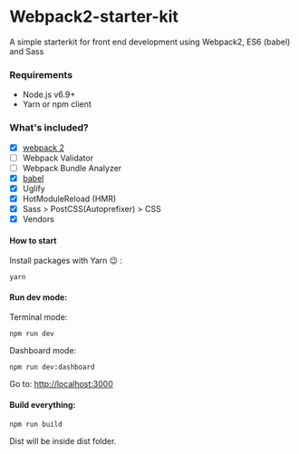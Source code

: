 # Webpack2-starter-kit

A simple starterkit for front end development using Webpack2, ES6 (babel) and Sass


### Requirements
- Node.js v6.9+
- Yarn or npm client

### What's included?
- [x] [webpack 2](https://webpack.js.org)
- [ ] Webpack Validator
- [ ] Webpack Bundle Analyzer
- [x] [babel](https://babeljs.io/)
- [x] Uglify
- [x] HotModuleReload (HMR)
- [x] Sass > PostCSS(Autoprefixer) > CSS
- [x] Vendors

#### How to start

Install packages with Yarn 😉 :
```
yarn
```

#### Run dev mode:

Terminal mode:
```
npm run dev
```

Dashboard mode:
```
npm run dev:dashboard
```

Go to:
[http://localhost:3000](http://localhost:3000)

#### Build everything:

```
npm run build
```

Dist will be inside dist folder.
